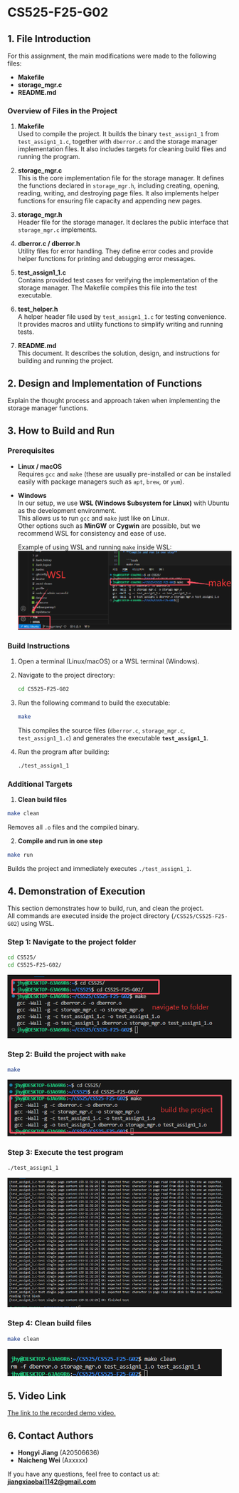 # CS525-F25-G02

## 1. File Introduction

For this assignment, the main modifications were made to the following files:
- **Makefile**  
- **storage_mgr.c**  
- **README.md**

### Overview of Files in the Project

1. **Makefile**  
   Used to compile the project. It builds the binary `test_assign1_1` from `test_assign1_1.c`, together with `dberror.c` and the storage manager implementation files. It also includes targets for cleaning build files and running the program.

2. **storage_mgr.c**  
   This is the core implementation file for the storage manager. It defines the functions declared in `storage_mgr.h`, including creating, opening, reading, writing, and destroying page files. It also implements helper functions for ensuring file capacity and appending new pages.

3. **storage_mgr.h**  
   Header file for the storage manager. It declares the public interface that `storage_mgr.c` implements.

4. **dberror.c / dberror.h**  
   Utility files for error handling. They define error codes and provide helper functions for printing and debugging error messages.

5. **test_assign1_1.c**  
   Contains provided test cases for verifying the implementation of the storage manager. The Makefile compiles this file into the test executable.

6. **test_helper.h**  
   A helper header file used by `test_assign1_1.c` for testing convenience. It provides macros and utility functions to simplify writing and running tests.

7. **README.md**  
   This document. It describes the solution, design, and instructions for building and running the project.



## 2. Design and Implementation of Functions
Explain the thought process and approach taken when implementing the storage manager functions.


## 3. How to Build and Run

### Prerequisites
- **Linux / macOS**  
  Requires `gcc` and `make` (these are usually pre-installed or can be installed easily with package managers such as `apt`, `brew`, or `yum`).

- **Windows**  
  In our setup, we use **WSL (Windows Subsystem for Linux)** with Ubuntu as the development environment.  
  This allows us to run `gcc` and `make` just like on Linux.  
  Other options such as **MinGW** or **Cygwin** are possible, but we recommend WSL for consistency and ease of use.  

  Example of using WSL and running `make` inside WSL:  
  ![Make Build Example](images/make_build.png)  

### Build Instructions
1. Open a terminal (Linux/macOS) or a WSL terminal (Windows).
2. Navigate to the project directory:
   ```bash
   cd CS525-F25-G02
   ```

3. Run the following command to build the executable:

   ```bash
   make
   ```

   This compiles the source files (`dberror.c`, `storage_mgr.c`, `test_assign1_1.c`) and generates the executable **`test_assign1_1`**.

4. Run the program after building:

   ```bash
   ./test_assign1_1
   ```

### Additional Targets

1. **Clean build files**

  ```bash
  make clean
  ```

  Removes all `.o` files and the compiled binary.

2. **Compile and run in one step**

  ```bash
  make run
  ```

  Builds the project and immediately executes `./test_assign1_1`.




## 4. Demonstration of Execution

This section demonstrates how to build, run, and clean the project.  
All commands are executed inside the project directory (`/CS525/CS525-F25-G02`) using WSL.

### Step 1: Navigate to the project folder
```bash
cd CS525/
cd CS525-F25-G02/
```

![Navigate to Folder](images/cd_assign1.png)

### Step 2: Build the project with `make`

```bash
make
```

![Make Build Screenshot](images/make_build2.png)

### Step 3: Execute the test program

```bash
./test_assign1_1
```

![Run Test Screenshot](images/run_test.png)

### Step 4: Clean build files

```bash
make clean
```

![Make Clean Screenshot](images/make_clean.png)




## 5. Video Link
[The link to the recorded demo video.](https://www.loom.com/share/70a06945834d4cce944e274a8c6ec885?sid=453fc0af-bc86-4eab-b260-0cb5e2de8707)


## 6. Contact Authors

* **Hongyi Jiang** (A20506636)
* **Naicheng Wei** (Axxxxx)

If you have any questions, feel free to contact us at: **[jiangxiaobai1142@gmail.com](mailto:jiangxiaobai1142@gmail.com)**



